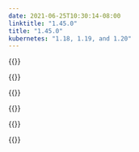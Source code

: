```yaml
---
date: 2021-06-25T10:30:14-08:00
linktitle: "1.45.0"
title: "1.45.0"
kubernetes: "1.18, 1.19, and 1.20"
---
```

{{<features>}}

{{</features>}}

{{<changes>}}

{{</changes>}}

{{<fixes>}}

{{</fixes>}}
